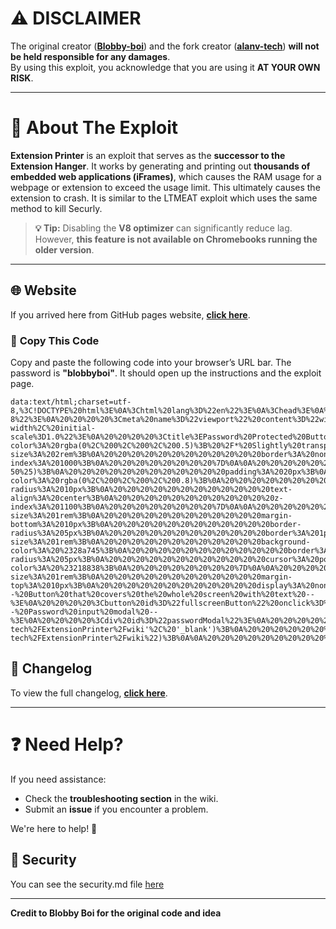 # ⚠️ DISCLAIMER  

The original creator (**[Blobby-boi](https://github.com/Blobby-Boi)**) and the fork creator (**[alanv-tech](https://github.com/alanv-tech)**) **will not be held responsible for any damages**.  
By using this exploit, you acknowledge that you are using it **AT YOUR OWN RISK**.  

---

# 🔹 About The Exploit

**Extension Printer** is an exploit that serves as the **successor to the Extension Hanger**.
It works by generating and printing out **thousands of embedded web applications (iFrames)**, which causes the RAM usage for a webpage or extension to exceed the usage limit. This ultimately causes the extension to crash. It is similar to the LTMEAT exploit which uses the same method to kill Securly.

> **💡 Tip:** Disabling the **V8 optimizer** can significantly reduce lag.  
> However, **this feature is not available on Chromebooks running the older version**.  

---

## 🌐 Website  

If you arrived here from GitHub pages website, **[click here](https://github.com/alanv-tech/ExtensionPrinter)**.  

### 📜 **Copy This Code** 
Copy and paste the following code into your browser’s URL bar. The password is **"blobbyboi"**. It should open up the instructions and the exploit page.

```
data:text/html;charset=utf-8,%3C!DOCTYPE%20html%3E%0A%3Chtml%20lang%3D%22en%22%3E%0A%3Chead%3E%0A%20%20%20%20%3Cmeta%20charset%3D%22UTF-8%22%3E%0A%20%20%20%20%3Cmeta%20name%3D%22viewport%22%20content%3D%22width%3Ddevice-width%2C%20initial-scale%3D1.0%22%3E%0A%20%20%20%20%3Ctitle%3EPassword%20Protected%20Button%3C%2Ftitle%3E%0A%20%20%20%20%3Cstyle%3E%0A%20%20%20%20%20%20%20%20%2F*%20Style%20the%20button%20to%20take%20up%20the%20whole%20screen%20*%2F%0A%20%20%20%20%20%20%20%20%23fullscreenButton%20%7B%0A%20%20%20%20%20%20%20%20%20%20%20%20position%3A%20fixed%3B%0A%20%20%20%20%20%20%20%20%20%20%20%20top%3A%200%3B%0A%20%20%20%20%20%20%20%20%20%20%20%20left%3A%200%3B%0A%20%20%20%20%20%20%20%20%20%20%20%20width%3A%20100%25%3B%0A%20%20%20%20%20%20%20%20%20%20%20%20height%3A%20100%25%3B%0A%20%20%20%20%20%20%20%20%20%20%20%20background-color%3A%20rgba(0%2C%200%2C%200%2C%200.5)%3B%20%2F*%20Slightly%20transparent%20background%20*%2F%0A%20%20%20%20%20%20%20%20%20%20%20%20color%3A%20white%3B%0A%20%20%20%20%20%20%20%20%20%20%20%20font-size%3A%202rem%3B%0A%20%20%20%20%20%20%20%20%20%20%20%20border%3A%20none%3B%0A%20%20%20%20%20%20%20%20%20%20%20%20cursor%3A%20pointer%3B%0A%20%20%20%20%20%20%20%20%20%20%20%20z-index%3A%201000%3B%0A%20%20%20%20%20%20%20%20%7D%0A%0A%20%20%20%20%20%20%20%20%2F*%20Style%20the%20password%20input%20modal%20*%2F%0A%20%20%20%20%20%20%20%20%23passwordModal%20%7B%0A%20%20%20%20%20%20%20%20%20%20%20%20display%3A%20none%3B%0A%20%20%20%20%20%20%20%20%20%20%20%20position%3A%20fixed%3B%0A%20%20%20%20%20%20%20%20%20%20%20%20top%3A%2050%25%3B%0A%20%20%20%20%20%20%20%20%20%20%20%20left%3A%2050%25%3B%0A%20%20%20%20%20%20%20%20%20%20%20%20transform%3A%20translate(-50%25%2C%20-50%25)%3B%0A%20%20%20%20%20%20%20%20%20%20%20%20padding%3A%2020px%3B%0A%20%20%20%20%20%20%20%20%20%20%20%20background-color%3A%20rgba(0%2C%200%2C%200%2C%200.8)%3B%0A%20%20%20%20%20%20%20%20%20%20%20%20color%3A%20white%3B%0A%20%20%20%20%20%20%20%20%20%20%20%20border-radius%3A%2010px%3B%0A%20%20%20%20%20%20%20%20%20%20%20%20text-align%3A%20center%3B%0A%20%20%20%20%20%20%20%20%20%20%20%20z-index%3A%201100%3B%0A%20%20%20%20%20%20%20%20%7D%0A%0A%20%20%20%20%20%20%20%20%23passwordInput%20%7B%0A%20%20%20%20%20%20%20%20%20%20%20%20padding%3A%2010px%3B%0A%20%20%20%20%20%20%20%20%20%20%20%20font-size%3A%201rem%3B%0A%20%20%20%20%20%20%20%20%20%20%20%20margin-bottom%3A%2010px%3B%0A%20%20%20%20%20%20%20%20%20%20%20%20border-radius%3A%205px%3B%0A%20%20%20%20%20%20%20%20%20%20%20%20border%3A%201px%20solid%20%23fff%3B%0A%20%20%20%20%20%20%20%20%7D%0A%0A%20%20%20%20%20%20%20%20%23passwordSubmit%20%7B%0A%20%20%20%20%20%20%20%20%20%20%20%20padding%3A%2010px%2020px%3B%0A%20%20%20%20%20%20%20%20%20%20%20%20font-size%3A%201rem%3B%0A%20%20%20%20%20%20%20%20%20%20%20%20background-color%3A%20%2328a745%3B%0A%20%20%20%20%20%20%20%20%20%20%20%20border%3A%20none%3B%0A%20%20%20%20%20%20%20%20%20%20%20%20color%3A%20white%3B%0A%20%20%20%20%20%20%20%20%20%20%20%20border-radius%3A%205px%3B%0A%20%20%20%20%20%20%20%20%20%20%20%20cursor%3A%20pointer%3B%0A%20%20%20%20%20%20%20%20%7D%0A%0A%20%20%20%20%20%20%20%20%23passwordSubmit%3Ahover%20%7B%0A%20%20%20%20%20%20%20%20%20%20%20%20background-color%3A%20%23218838%3B%0A%20%20%20%20%20%20%20%20%7D%0A%0A%20%20%20%20%20%20%20%20%23errorMessage%20%7B%0A%20%20%20%20%20%20%20%20%20%20%20%20color%3A%20red%3B%0A%20%20%20%20%20%20%20%20%20%20%20%20font-size%3A%201rem%3B%0A%20%20%20%20%20%20%20%20%20%20%20%20margin-top%3A%2010px%3B%0A%20%20%20%20%20%20%20%20%20%20%20%20display%3A%20none%3B%0A%20%20%20%20%20%20%20%20%7D%0A%20%20%20%20%3C%2Fstyle%3E%0A%3C%2Fhead%3E%0A%3Cbody%3E%0A%0A%20%20%20%20%3C!--%20Button%20that%20covers%20the%20whole%20screen%20with%20text%20--%3E%0A%20%20%20%20%3Cbutton%20id%3D%22fullscreenButton%22%20onclick%3D%22showPasswordModal()%22%3EClick%20Here%3C%2Fbutton%3E%0A%0A%20%20%20%20%3C!--%20Password%20input%20modal%20--%3E%0A%20%20%20%20%3Cdiv%20id%3D%22passwordModal%22%3E%0A%20%20%20%20%20%20%20%20%3Ch2%3EPlease%20enter%20the%20password%3C%2Fh2%3E%0A%20%20%20%20%20%20%20%20%3Cinput%20type%3D%22password%22%20id%3D%22passwordInput%22%20placeholder%3D%22Password%22%20%2F%3E%0A%20%20%20%20%20%20%20%20%3Cbr%3E%0A%20%20%20%20%20%20%20%20%3Cbutton%20id%3D%22passwordSubmit%22%20onclick%3D%22checkPassword()%22%3ESubmit%3C%2Fbutton%3E%0A%20%20%20%20%20%20%20%20%3Cp%20id%3D%22errorMessage%22%3EIncorrect%20password.%20Please%20try%20again.%3C%2Fp%3E%0A%20%20%20%20%3C%2Fdiv%3E%0A%0A%20%20%20%20%3Cscript%3E%0A%20%20%20%20%20%20%20%20const%20correctPassword%20%3D%20'blobbyboi'%3B%20%2F%2F%20Set%20your%20password%20here%0A%0A%20%20%20%20%20%20%20%20%2F%2F%20Function%20to%20show%20the%20password%20modal%0A%20%20%20%20%20%20%20%20function%20showPasswordModal()%20%7B%0A%20%20%20%20%20%20%20%20%20%20%20%20document.getElementById('passwordModal').style.display%20%3D%20'block'%3B%0A%20%20%20%20%20%20%20%20%7D%0A%0A%20%20%20%20%20%20%20%20%2F%2F%20Function%20that%20checks%20the%20password%20and%20opens%20the%20pages%0A%20%20%20%20%20%20%20%20function%20checkPassword()%20%7B%0A%20%20%20%20%20%20%20%20%20%20%20%20const%20userPassword%20%3D%20document.getElementById('passwordInput').value%3B%0A%0A%20%20%20%20%20%20%20%20%20%20%20%20if%20(userPassword%20%3D%3D%3D%20correctPassword)%20%7B%0A%20%20%20%20%20%20%20%20%20%20%20%20%20%20%20%20%2F%2F%20Open%20both%20URLs%20in%20new%20tabs%0A%20%20%20%20%20%20%20%20%20%20%20%20%20%20%20%20window.open('https%3A%2F%2Fextprint3r.github.io%2Fprinter.html'%2C%20'_blank')%3B%0A%20%20%20%20%20%20%20%20%20%20%20%20%20%20%20%20window.open('https%3A%2F%2Fgithub.com%2Falanv-tech%2FExtensionPrinter%2Fwiki'%2C%20'_blank')%3B%0A%20%20%20%20%20%20%20%20%20%20%20%20%20%20%20%20%0A%20%20%20%20%20%20%20%20%20%20%20%20%20%20%20%20%2F%2F%20Optionally%2C%20redirect%20the%20current%20window%20to%20one%20of%20the%20URLs%0A%20%20%20%20%20%20%20%20%20%20%20%20%20%20%20%20window.location.replace(%22https%3A%2F%2Fgithub.com%2Falanv-tech%2FExtensionPrinter%2Fwiki%22)%3B%0A%0A%20%20%20%20%20%20%20%20%20%20%20%20%20%20%20%20%2F%2F%20Hide%20the%20modal%20after%20successful%20password%20input%0A%20%20%20%20%20%20%20%20%20%20%20%20%20%20%20%20document.getElementById('passwordModal').style.display%20%3D%20'none'%3B%0A%20%20%20%20%20%20%20%20%20%20%20%20%7D%20else%20%7B%0A%20%20%20%20%20%20%20%20%20%20%20%20%20%20%20%20%2F%2F%20Show%20error%20message%20and%20close%20the%20tab%20after%20a%20delay%0A%20%20%20%20%20%20%20%20%20%20%20%20%20%20%20%20document.getElementById('errorMessage').style.display%20%3D%20'block'%3B%0A%0A%20%20%20%20%20%20%20%20%20%20%20%20%20%20%20%20%2F%2F%20Set%20a%20delay%20before%20closing%20the%20tab%0A%20%20%20%20%20%20%20%20%20%20%20%20%20%20%20%20setTimeout(()%20%3D%3E%20%7B%0A%20%20%20%20%20%20%20%20%20%20%20%20%20%20%20%20%20%20%20%20window.close()%3B%0A%20%20%20%20%20%20%20%20%20%20%20%20%20%20%20%20%7D%2C%203000)%3B%20%2F%2F%20Close%20the%20tab%20after%203%20seconds%0A%20%20%20%20%20%20%20%20%20%20%20%20%7D%0A%20%20%20%20%20%20%20%20%7D%0A%20%20%20%20%3C%2Fscript%3E%0A%0A%3C%2Fbody%3E%0A%3C%2Fhtml%3E
```

## 📌 Changelog  
To view the full changelog, **[click here](https://github.com/alanv-tech/ExtensionPrinter/blob/main/CHANGES.md)**.  

---

# ❓ Need Help?  
If you need assistance:  
- Check the **troubleshooting section** in the wiki.  
- Submit an **issue** if you encounter a problem.  

We're here to help! 🚀  

## 🔐 Security
You can see the security.md file [here](https://github.com/alanv-tech/ExtensionPrinter/blob/main/SECURITY.md)

---
 
**Credit to Blobby Boi for the original code and idea**
